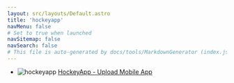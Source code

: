 ```yaml
---
layout: src/layouts/Default.astro
title: 'hockeyapp'
navMenu: false
# Set to true when launched
navSitemap: false
navSearch: false
# This file is auto-generated by docs/tools/MarkdownGenerator (index.js)
---
```


<ul>

<li>

![hockeyapp](https://i.octopus.com/library/step-templates/hockeyapp.png) [HockeyApp - Upload Mobile App](/integrations/hockeyapp/hockeyapp-upload-mobile-app)

</li>
        
</ul>
